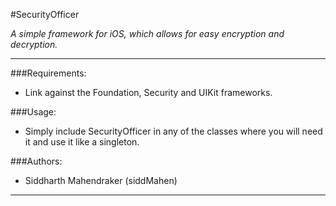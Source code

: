 #SecurityOfficer

*A simple framework for iOS, which allows for easy encryption and decryption.*

***

###Requirements:

* Link against the Foundation, Security and UIKit frameworks. 

###Usage:

* Simply include SecurityOfficer in any of the classes where you will need it and use it like a singleton. 

###Authors:

* Siddharth Mahendraker (siddMahen)

***